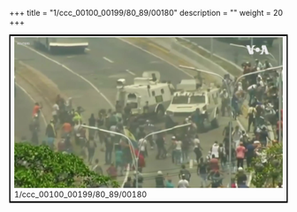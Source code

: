 +++
title = "1/ccc_00100_00199/80_89/00180"
description = ""
weight = 20
+++

<table style="border:2px solid black;max-width:800px;max-height:800px;" 
><tr><td>
<img class="center-fit-jpg"
src="/jpg_/aaa_20190430_NxaOmWaI8sI_00179.jpg">
1/ccc_00100_00199/80_89/00180
</img></td></tr></table>
